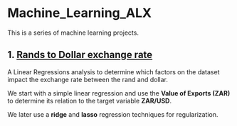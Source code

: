 # Machine_Learning_ALX
This is a series of machine learning projects. 

## 1. [Rands to Dollar exchange rate](https://github.com/Don-Alvin/Machine_Learning_ALX/blob/master/dollar.ipynb)
A Linear Regressions analysis to determine which factors on the dataset impact the exchange rate between the rand and dollar.

We start with a simple linear regression and use the **Value of Exports (ZAR)** to determine its relation to the target variable **ZAR/USD**.

We later use a **ridge** and **lasso** regression techniques for regularization.

